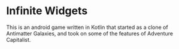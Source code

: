 # Infinite Widgets #

This is an android game written in Kotlin that started as a clone of Antimatter Galaxies, and took on some of the features of Adventure Capitalist.